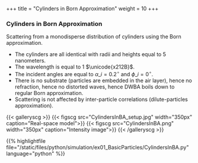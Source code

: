 +++
title = "Cylinders in Born Approximation"
weight = 10
+++

### Cylinders in Born Approximation

Scattering from a monodisperse distribution of cylinders using the Born approximation.

* The cylinders are all identical with radii and heights equal to $5$ nanometers.
* The wavelength is equal to $1$ $\unicode{x212B}$.
* The incident angles are equal to $\alpha\_i = 0.2 ^{\circ}$ and $\phi\_i = 0^{\circ}$.
* There is no substrate (particles are embedded in the air layer), hence no refraction, hence no distorted waves, hence DWBA boils down to regular Born approximation.
* Scattering is not affected by inter-particle correlations (dilute-particles approximation).

{{< galleryscg >}}
{{< figscg src="CylindersInBA_setup.jpg" width="350px" caption="Real-space model">}}
{{< figscg src="CylindersInBA.png" width="350px" caption="Intensity image">}}
{{< /galleryscg >}}

{{% highlightfile file="/static/files/python/simulation/ex01_BasicParticles/CylindersInBA.py" language="python" %}}